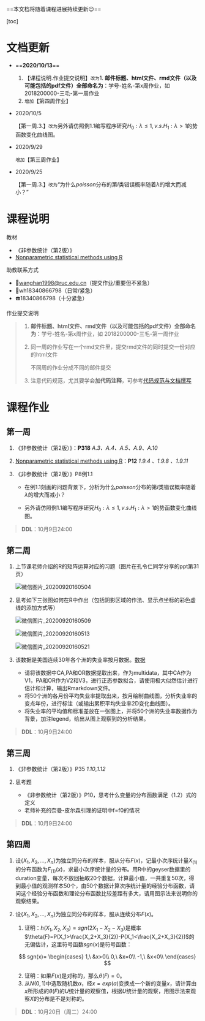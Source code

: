==本文档将随着课程进展持续更新:wink:==



[toc]

# 文档更新

- ==**2020/10/13**==

  1. 【课程说明.作业提交说明】`改为`1. **邮件标题、html文件、rmd文件（以及可能包括的pdf文件）全部命名为**：学号-姓名-第x周作业，如 2018200000-三毛-第一周作业
  2. `增加`【第四周作业】

- 2020/10/5

  【第一周.3.】`改为`另外请仿照例1.1编写程序研究$H_0:\lambda\le 1,v.s.H_1:\lambda>1$的势函数变化曲线图。 

- 2020/9/29

  `增加`【第三周作业】

- 2020/9/25

  【第一周.3.】`改为`“为什么$poisson$分布的第$I$类错误概率随着$\lambda$的增大而减小？”

# 课程说明

教材

- 《非参数统计（第2版）》
- [Nonparametric statistical methods using R](https://docs.qq.com/pdf/DSVFRdGhKd05ZSkFB)

助教联系方式

- :email:wanghan1998@ruc.edu.cn（提交作业/重要但不紧急）
- :speech_balloon:wh18340866798（日常/紧急）
- :phone:18340866798（十分紧急）

作业提交说明

> 1. **邮件标题、html文件、rmd文件（以及可能包括的pdf文件）全部命名为**：学号-姓名-第x周作业，如 2018200000-三毛-第一周作业
>
> 2. 同一周的作业写在一个rmd文件里，提交rmd文件的同时提交一份对应的html文件
>
>    不同周的作业分成不同的邮件提交
>
> 3. 注意代码规范，尤其要学会**加代码注释**，可参考[代码规范与文档撰写](<https://mp.weixin.qq.com/s/PRjIIDTYO7DRccBCNm0a0A>)

# 课程作业

## 第一周

1. 《非参数统计（第2版）》：**P318** *A.3、A.4、A.5、A.9、A.10*

2. [Nonparametric statistical methods using R](https://www.kdocs.cn/p/85896259999?from=docs)：**P12** *1.9.4 、1.9.8 、1.9.11*

3. 《非参数统计（第2版）》P8例1.1

   - 在例1.1刻画的问题背景下，分析为什么$poisson$分布的第$I$类错误概率随着$\lambda$的增大而减小？

   - 另外请仿照例1.1编写程序研究$H_0:\lambda\le 1,v.s.H_1:\lambda>1$的势函数变化曲线图。

>**DDL**：10月9日24:00

## 第二周

1. 上节课老师介绍的R的矩阵运算对应的习题（图片在孔令仁同学分享的ppt第31页）

   ![微信图片_20200920160504](非参笔记.assets/微信图片_20200920160504.jpg)

2. 思考如下三张图如何在R中作出（包括阴影区域的作法、显示点坐标的彩色虚线的添加方式等）

   ![微信图片_20200920160509](非参笔记.assets/微信图片_20200920160509.jpg)

   ![微信图片_20200920160513](非参笔记.assets/微信图片_20200920160513.jpg)

   ![微信图片_20200920160521](非参笔记.assets/微信图片_20200920160521.jpg)

3. 该数据是美国连续30年各个洲的失业率按月数据。[数据](https://www.kdocs.cn/p/85893537810?from=docs)
   - 请将该数据中CA,PA和OR数据提取出来，作为multidata，其中CA作为V1，PA和OR作为V2和V3，进行正态参数拟合，请使用极大似然估计进行估计和计算，输出Rmarkdown文件。
   - 将50个洲的各月份平均失业率提取出来，按月绘制曲线图，分析失业率的变点年份，进行标注（或输出累积平均失业率2D变化曲线图）。
   - 将失业率的平均值和标准差放在一张图上，并将50个洲的失业率数据作为背景，加注legend，给出从图上观察到的分析结果。

> **DDL**：10月9日24:00

## 第三周

1. 《非参数统计（第2版）》P35 *1.10*,*1.12*

2. 思考题
   - 《非参数统计（第2版）》P10，思考什么变量的分布函数满足（1.2）式的定义
   - 老师补充的奈曼-皮尔森引理的证明中f=f0的情况

> **DDL**：10月9日24:00

## 第四周

1. 设$\{X_1,X_2,...,X_n\}$为独立同分布的样本，服从分布$F(x)$，记最小次序统计量$X_{(1)}$的分布函数为$F_{(1)}(x)$，求最小次序统计量的分布。用R中的geyser数据里的duration变量，每次不放回抽取20个数据，计算最小值，一共重复50次，得到最小值的观测样本50个，由50个数据计算次序统计量的经验分布函数，请问这个经验分布函数和理论分布函数比较差距有多大，请用图示法来说明你的观察结果。

2. 设$\{X_1,X_2,...,X_n\}$为独立同分布的样本，服从连续分布$F(x)$。

   1. 证明：$h(X_1,X_2,X_3)=sgn(2X_1-X_2-X_3)$是概率$\theta(F)=P(X_1>\frac{X_2+X_3}{2})-P(X_1<\frac{X_2+X_3}{2})$的无偏估计，这里符号函数$sgn(x)$是符号函数：

   $$
   sgn(x)=
   \begin{cases}
   1,\ &x>0\\
   0,\ &x=0\\
   -1,\ &x<0\\
   \end{cases}
   $$

   2. 证明：如果$F(x)$是对称的，那么$\theta(F)=0$。
   3. 从$N(0,1)$中选取随机数$\alpha$，经$x=exp(a)$变换成一个新的变量$x$，请计算由$x$所形成的$\theta(F)$的$U$统计量的观察值，根据$U$统计量的观察，用图示法来观察$X$的分布是不是对称的。

> **DDL**：10月20日（周二）24:00